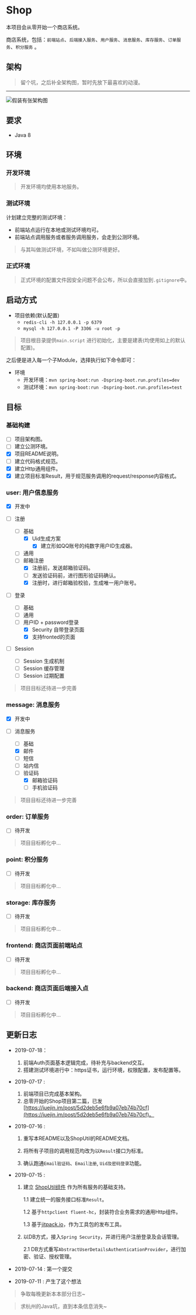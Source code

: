 # Shop

本项目会从零开始一个商店系统。

商店系统，包括：`前端站点`、`后端接入服务`、`用户服务`、`消息服务`、`库存服务`、`订单服务`、`积分服务` 。

## 架构

> 留个坑，之后补全架构图，暂时先放下最喜欢的动漫。

-------------------

![假装有张架构图](https://i.screenshot.net/g34pcg2)

## 要求

- Java 8

## 环境

### 开发环境

> 开发环境均使用本地服务。

### 测试环境

计划建立完整的测试环境：

- 前端站点运行在本地或测试环境均可。
- 前端站点调用服务或者服务调用服务，会走到公测环境。

> 与其叫做测试环境，不如叫做公测环境更好。

### 正式环境

> 正式环境的配置文件因安全问题不会公布，所以会直接加到`.gitignore`中。

## 启动方式

- 项目依赖(默认配置)
    - `redis-cli -h 127.0.0.1 -p 6379`
    - `mysql -h 127.0.0.1 -P 3306 -u root -p`
        
> 项目根目录提供`main.script` 进行初始化，主要是建表(均使用如上的默认配置)。

之后便是进入每一个子Module，选择执行如下命令即可：

- 环境
    - 开发环境：`mvn spring-boot:run -Dspring-boot.run.profiles=dev`
    - 测试环境：`mvn spring-boot:run -Dspring-boot.run.profiles=test`

## 目标

### 基础构建

- [ ] 项目架构图。
- [ ] 建立公测环境。
- [x] 项目README说明。
- [ ] 建立代码格式规范。
- [x] 建立Http通用组件。
- [x] 建立项目标准Result，用于规范服务调用的request/response内容格式。

### user: 用户信息服务

- [x] 开发中

- [ ] 注册
    - [ ] 基础
        - [x] Uid生成方案
            - [x] 建立形如QQ账号的纯数字用户ID生成器。
    - [ ] 通用
    - [ ] 邮箱注册
        - [x] 注册前，发送邮箱验证码。
        - [ ] 发送验证码前，进行图形验证码确认。
        - [x] 注册时，进行邮箱验校验，生成唯一用户账号。
- [ ] 登录
    - [ ] 基础
    - [ ] 通用
    - [ ] 用户ID + password登录
        - [x] Security 自带登录页面
        - [x] 支持fronted的页面
- [ ] Session
    - [ ] Session 生成机制
    - [ ] Session 缓存管理
    - [ ] Session 过期配置

> 项目目标还待进一步完善

### message: 消息服务

- [x] 开发中

- [ ] 消息服务
    - [ ] 基础
    - [x] 邮件
    - [ ] 短信
    - [ ] 站内信
    - [ ] 验证码
        - [x] 邮箱验证码
        - [ ] 手机验证码

> 项目目标还待进一步完善

### order: 订单服务

- [ ] 待开发

> 项目目标孵化中...

### point: 积分服务

- [ ] 待开发

> 项目目标孵化中...

### storage: 库存服务

- [ ] 待开发

> 项目目标孵化中...

### frontend: 商店页面前端站点

- [ ] 待开发

> 项目目标孵化中...

### backend: 商店页面后端接入点

- [ ] 待开发

> 项目目标孵化中...

## 更新日志

- 2019-07-18：

    1. 前端Auth页面基本逻辑完成，待补充与backend交互。
    2. 搭建测试环境进行中：https证书，运行环境，权限配置，发布配置等。

- 2019-07-17 :

    1. 前端项目已完成基本架构。
    2. 总零开始的Shop项目第二篇，已发[https://juejin.im/post/5d2deb5e6fb9a07eb74b70cf](https://juejin.im/post/5d2deb5e6fb9a07eb74b70cf)。

- 2019-07-16 :
    
    1. 重写本README以及ShopUtil的README文档。
    
    2. 将所有子项目的调用规范均改为以`Result`接口为标准。
    
    3. 确认跑通`Email验证码`、`Email注册`, `Uid及密码登录`功能。

- 2019-07-15 : 
    
    1. 建立 [ShopUtil组件](https://github.com/fanhehe/ShopUtil) 作为所有服务的基础支持。
    
        1.1 建立统一的服务接口标准`Result`。
        
        1.2 基于`httpclient fluent-hc`，封装符合业务需求的通用Http组件。
        
        1.3 基于[jitpack.io](https://jitpack.io/)，作为工具包的发布工具。
        
    2. 以DB方式，接入`Spring Security`，并进行用户注册登录及会话管理。
    
        2.1 DB方式重写`AbstractUserDetailsAuthenticationProvider`，进行加密、验证、授权管理。
        
- 2019-07-14 : 第一个提交
    
- 2019-07-11 : 产生了这个想法

> 争取每晚更新本本部分日志~

> 求杭州的Java坑，直到本条信息消失~
